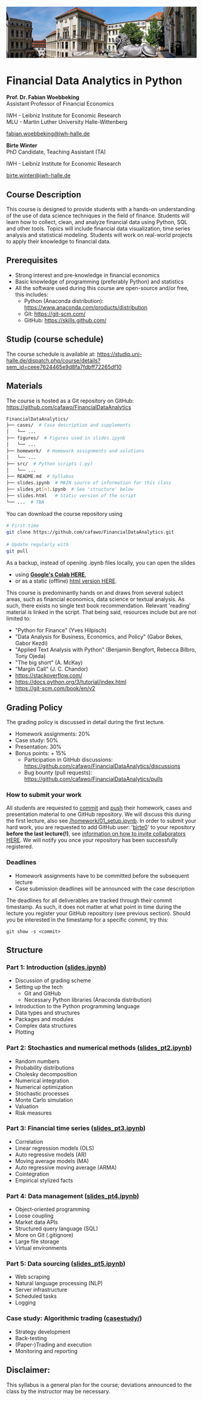 ![head.png](figures/head.jpg)

# Financial Data Analytics in Python

**Prof. Dr. Fabian Woebbeking**</br>
Assistant Professor of Financial Economics

IWH - Leibniz Institute for Economic Research</br>
MLU - Martin Luther University Halle-Wittenberg

fabian.woebbeking@iwh-halle.de


**Birte Winter**</br>
PhD Candidate, Teaching Assistant (TA)

IWH - Leibniz Institute for Economic Research</br>

birte.winter@iwh-halle.de


## Course Description

This course is designed to provide students with a hands-on understanding of the use of data science techniques in the field of finance. Students will learn how to collect, clean, and analyze financial data using Python, SQL and other tools. Topics will include financial data visualization, time series analysis and statistical modeling. Students will work on real-world projects to apply their knowledge to financial data.

## Prerequisites

* Strong interest and pre-knowledge in financial economics
* Basic knowledge of programming (preferably Python) and statistics
* All the software used during this course are open-source and/or free, this includes:
    * Python (Anaconda distribution): https://www.anaconda.com/products/distribution
    * Git: https://git-scm.com/
    * GitHub: https://skills.github.com/


## Studip (course schedule)

The course schedule is available at: https://studip.uni-halle.de/dispatch.php/course/details?sem_id=ceee7624465e9d8fa7fdbff72265df10


## Materials

The course is hosted as a Git repository on GitHub: https://github.com/cafawo/FinancialDataAnalytics

```bash
FinancialDataAnalytics/
├── cases/  # Case description and supplements
│   └── ...  
├── figures/  # Figures used in slides.ipynb
│   └── ...  
├── homework/  # Homework assignments and solutions
│   └── ...  
├── src/  # Python scripts (.py)
│   └── ...  
├── README.md  # Syllabus
├── slides.ipynb  # MAIN source of information for this class
├── slides_pt[n].ipynb  # See 'structure' below
├── slides.html   # Static version of the script
└── ...  # TBA
```

You can download the course repository using
```Bash
# First time
git clone https://github.com/cafawo/FinancialDataAnalytics.git

# Update regularly with
git pull
```


As a backup, instead of opening .ipynb files locally, you can open the slides
* using [**Google's Colab HERE**](https://colab.research.google.com/github/cafawo/FinancialDataAnalytics/blob/master/slides.ipynb),
* or as a static (offline) [html version HERE](https://cafawo.github.io/FinancialDataAnalytics/slides.html).


This course is predominantly hands on and draws from several subject areas, such as financial economics, data science or textual analysis. As such, there exists no single text book recommendation. Relevant 'reading' material is linked in the script. That being said, resources include but are not limited to:
* "Python for Finance" (Yves Hilpisch)
* "Data Analysis for Business, Economics, and Policy" (Gabor Bekes, Gabor Kezdi)
* "Applied Text Analysis with Python" (Benjamin Bengfort, Rebecca Bilbro, Tony Ojeda)
* "The big short" (A. McKay)
* "Margin Call" (J. C. Chandor)
* https://stackoverflow.com/
* https://docs.python.org/3/tutorial/index.html
* https://git-scm.com/book/en/v2


## Grading Policy

The grading policy is discussed in detail during the first lecture.

* Homework assignments: 20%
* Case study: 50%
* Presentation: 30%
* Bonus points: + 15%
  * Participation in GitHub discussions: https://github.com/cafawo/FinancialDataAnalytics/discussions
  * Bug bounty (pull requests): https://github.com/cafawo/FinancialDataAnalytics/pulls

### How to submit your work

All students are requested to [commit](https://git-scm.com/docs/git-commit) and [push](https://git-scm.com/docs/git-push) their homework, cases and presentation material to one GitHub repository. We will discuss this during the first lecture, also see [/homework/01_setup.ipynb](https://github.com/cafawo/FinancialDataAnalytics/blob/master/homework/01_setup.ipynb). In order to submit your hard work, you are requested to add GitHub user: '[birte0](https://github.com/birte0)' to your repository **before the last lecture(!)**, see [information on how to invite collaborators HERE](https://docs.github.com/en/account-and-profile/setting-up-and-managing-your-personal-account-on-github/managing-access-to-your-personal-repositories/inviting-collaborators-to-a-personal-repository). We will notify you once your repository has been successfully registered.

### Deadlines

* Homework assignments have to be committed before the subsequent lecture
* Case submission deadlines will be announced with the case description

The deadlines for all deliverables are tracked through their commit timestamp. As such, it does not matter at what point in time during the lecture you register your GitHub repository (see previous section). Should you be interested in the timestamp for a specific commit, try this:

```
git show -s <commit>
```


## Structure

### Part 1: Introduction ([slides.ipynb](https://github.com/cafawo/FinancialDataAnalytics/blob/master/slides.ipynb))

* Discussion of grading scheme
* Setting up the tech
  * Git and GitHub
  * Necessary Python libraries (Anaconda distribution)
* Introduction to the Python programming language
* Data types and structures
* Packages and modules
* Complex data structures
* Plotting

### Part 2: Stochastics and numerical methods ([slides_pt2.ipynb](https://github.com/cafawo/FinancialDataAnalytics/blob/master/slides_pt2.ipynb))

* Random numbers
* Probability distributions
* Cholesky decomposition
* Numerical integration
* Numerical optimization
* Stochastic processes
* Monte Carlo simulation
* Valuation
* Risk measures

### Part 3: Financial time series ([slides_pt3.ipynb](https://github.com/cafawo/FinancialDataAnalytics/blob/master/slides_pt3.ipynb))

* Correlation
* Linear regression models (OLS)
* Auto regressive models (AR)
* Moving average models (MA)
* Auto regressive moving average (ARMA)
* Cointegration
* Empirical stylized facts

### Part 4: Data management ([slides_pt4.ipynb](https://github.com/cafawo/FinancialDataAnalytics/blob/master/slides_pt4.ipynb))
* Object-oriented programming
* Loose coupling
* Market data APIs
* Structured query language (SQL)
* More on Git (.gitignore)
* Large file storage
* Virtual environments

### Part 5: Data sourcing ([slides_pt5.ipynb](https://github.com/cafawo/FinancialDataAnalytics/blob/master/slides_pt5.ipynb))
* Web scraping
* Natural language processing (NLP)
* Server infrastructure
* Scheduled tasks
* Logging

### Case study: Algorithmic trading ([casestudy/](https://github.com/cafawo/FinancialDataAnalytics/tree/master/casestudy))
* Strategy development
* Back-testing
* (Paper-)Trading and execution
* Monitoring and reporting

## Disclaimer:
This syllabus is a general plan for the course; deviations announced to the class by the instructor may be necessary.
